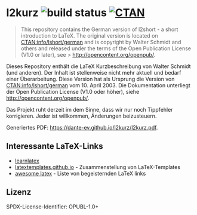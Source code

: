 # l2kurz ![build status](https://github.com/dante-ev/l2kurz/workflows/Build%20and%20publish%20to%20gh-pages/badge.svg) [![CTAN](https://img.shields.io/badge/CTAN-info/lshort/german-blue.svg?style=flat-square)](https://ctan.org/tex-archive/info/lshort/german)

> This repository contains the German version of l2short - a short introduction to LaTeX.
> The original version is located on [CTAN:info/lshort/german](https://ctan.org/tex-archive/info/lshort/german) and is copyright by Walter Schmidt and others and released under the terms of the Open Publication License (V1.0 or later), see > http://opencontent.org/openpub/.

Dieses Repository enthält die LaTeX Kurzbeschreibung von Walter Schmidt (und anderen).
Der Inhalt ist stellenweise nicht mehr aktuell und bedarf einer Überarbeitung.
Diese Version hat als Ursprung die Version von [CTAN:info/lshort/german](https://ctan.org/tex-archive/info/lshort/german) vom 10. April 2003.
Die Dokumentation unterliegt der Open Publication License (V1.0 oder höher), siehe <http://opencontent.org/openpub/>.

Das Projekt ruht derzeit im dem Sinne, dass wir nur noch Tippfehler korrigieren.
Jeder ist willkommen, Änderungen beizusteuern.

Generiertes PDF: <https://dante-ev.github.io/l2kurz/l2kurz.pdf>.

## Interessante LaTeX-Links

- [learnlatex](https://learnlatex.github.io/)
- [latextemplates.github.io](https://latextemplates.github.io/) - Zusammenstellung von LaTeX-Templates
- [awesome latex](https://github.com/egeerardyn/awesome-LaTeX#awesome-latex---) - Liste von begeisternden LaTeX links

## Lizenz

SPDX-License-Identifier: OPUBL-1.0+
